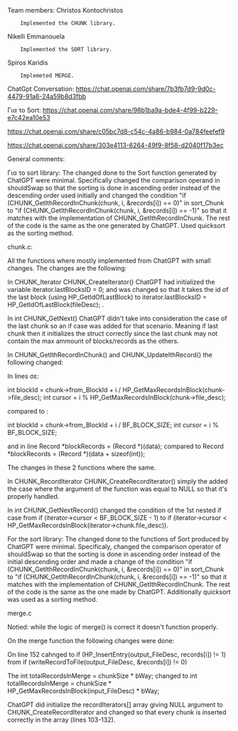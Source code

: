 Team members:
Christos Kontochristos

        Implemented the CHUNK library.
Nikelli Emmanouela

        Implemented the SORT library.
Spiros Karidis

        Implemeted MERGE.


ChatGpt Conversation:
    https://chat.openai.com/share/7b3fb7d9-9d0c-4479-91a6-24a59b8d3fbb

    
Για το Sort:
https://chat.openai.com/share/98b1ba9a-bde4-4f99-b229-e7c42ea10e53

https://chat.openai.com/share/c05bc7d8-c54c-4a86-b984-0a784feefef9

https://chat.openai.com/share/303e4113-6264-49f9-8f58-d2040f17b3ec


General comments:


Για το sort library:
    The changed done to the Sort function generated by ChatGPT were minimal. Specifically changed the comparison operand in shouldSwap so that the sorting is done in ascending order instead of the descending order used initially and changed the condition "if (CHUNK_GetIthRecordInChunk(chunk, i, &records[i]) == 0)" in sort_Chunk to "if (CHUNK_GetIthRecordInChunk(chunk, i, &records[i]) == -1)" so that it matches with the implementation of CHUNK_GetIthRecordInChunk. The rest of the code is the same as the one generated by ChatGPT. Used quicksort as the sorting method.

chunk.c:

All the functions where mostly implemented from ChatGPT with small changes.
The changes are the following:



In CHUNK_Iterator CHUNK_CreateIterator() ChatGPT had initialized the variable iterator.lastBlocksID = 0; and was changed so that it takes the id
of the last block  (using HP_GetIdOfLastBlock) to iterator.lastBlocksID = HP_GetIdOfLastBlock(fileDesc); .



In int CHUNK_GetNext() ChatGPT didn't take into consideration the case of the last chunk so an if case was added for that scenario.
Meaning if last chunk then it initializes the struct correctly since the last chunk may not contain the max ammount of blocks/records 
as the others.



In CHUNK_GetIthRecordInChunk() and CHUNK_UpdateIthRecord() the following changed: 

In lines σε:

int blockId = chunk->from_BlockId + i / HP_GetMaxRecordsInBlock(chunk->file_desc);
int cursor = i % HP_GetMaxRecordsInBlock(chunk->file_desc);

compared to :

int blockId = chunk->from_BlockId + i / BF_BLOCK_SIZE;
int cursor = i % BF_BLOCK_SIZE;

and in line Record *blockRecords = (Record *)(data); compared to Record *blockRecords = (Record *)(data + sizeof(int));

The changes in these 2 functions where the same.



In CHUNK_RecordIterator CHUNK_CreateRecordIterator() simply the added the case where the argument of the function was equal to NULL
so that it's properly handled.



In int CHUNK_GetNextRecord() changed the condition of the 1st nested if case from if (iterator->cursor < BF_BLOCK_SIZE - 1) to
if (iterator->cursor < HP_GetMaxRecordsInBlock(iterator->chunk.file_desc)).


For the sort library:
    The changed done to the functions of Sort produced by ChatGPT were minimal. Specificaly, changed the comparison operator of shouldSwap so that the sorting is done in ascending order instead of the initial descending order and made a change of the condition "if (CHUNK_GetIthRecordInChunk(chunk, i, &records[i]) == 0)" in sort_Chunk to "if (CHUNK_GetIthRecordInChunk(chunk, i, &records[i]) == -1)" so that it matches with the implementation of CHUNK_GetIthRecordInChunk. The rest of the code is the same as the one made by ChatGPT. Additionally quicksort was used as a sorting method.



merge.c

Notied: while the logic of merge() is correct it doesn't function properly.


On the merge function the following changes were done:

On line 152 cahnged to  if (HP_InsertEntry(output_FileDesc, records[i]) != 1)  from if (writeRecordToFile(output_FileDesc, &records[i]) != 0) 

The int totalRecordsInMerge = chunkSize * bWay; changed to int totalRecordsInMerge = chunkSize * HP_GetMaxRecordsInBlock(input_FileDesc) * bWay;

ChatGPT did initialize the recordIterators[] array giving NULL argument to CHUNK_CreateRecordIterator and changed so that every chunk is inserted correctly in the array (lines 103-132).
